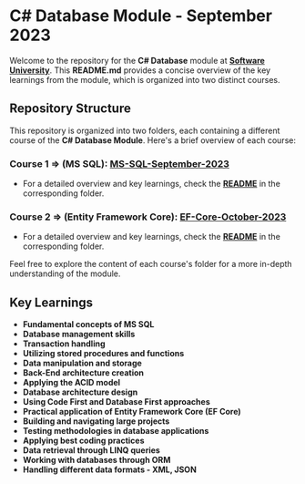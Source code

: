 # C# Database Module - September 2023

Welcome to the repository for the **C# Database** module at **[Software University](https://softuni.bg/)**. This **README.md** provides a concise overview of the key learnings from the module, which is organized into two distinct courses.

## Repository Structure

This repository is organized into two folders, each containing a different course of the **C# Database Module**. Here's a brief overview of each course:

### Course 1 => (MS SQL): [MS-SQL-September-2023](https://github.com/dimitrov8/SoftUni/tree/main/CSharp-DB/MS-SQL-September-2023)

- For a detailed overview and key learnings, check the **[README](https://github.com/dimitrov8/SoftUni/blob/main/CSharp-DB/MS-SQL-September-2023/README.md)** in the corresponding folder.

### Course 2 => (Entity Framework Core): [EF-Core-October-2023](https://github.com/dimitrov8/SoftUni/tree/main/CSharp-DB/EF-Core-October-2023)

- For a detailed overview and key learnings, check the **[README](https://github.com/dimitrov8/SoftUni/blob/main/CSharp-DB/EF-Core-October-2023/README.md)** in the corresponding folder.

Feel free to explore the content of each course's folder for a more in-depth understanding of the module.

## Key Learnings

- **Fundamental concepts of MS SQL**
- **Database management skills**
- **Transaction handling**
- **Utilizing stored procedures and functions**
- **Data manipulation and storage**
- **Back-End architecture creation**
- **Applying the ACID model**
- **Database architecture design**
- **Using Code First and Database First approaches**
- **Practical application of Entity Framework Core (EF Core)**
- **Building and navigating large projects**
- **Testing methodologies in database applications**
- **Applying best coding practices**
- **Data retrieval through LINQ queries**
- **Working with databases through ORM**
- **Handling different data formats - XML, JSON**
